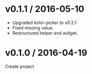 # v0.1.1 / 2016-05-10

* Upgraded kolor-picker to v0.2.1
* Fixed missing value.
* Restructured helper and widget.

# v0.1.0 / 2016-04-19

Create project
